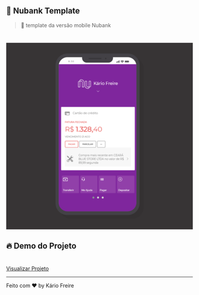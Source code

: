 ## :iphone: Nubank Template

> :robot: template da versão mobile Nubank

#

![preview](assets/images/preview-nubank.png)

## :fire: Demo do Projeto

#
[Visualizar Projeto](https://www.kariofreire.cf/projects/template-nubank)

---
Feito com ❤️ by Kário Freire